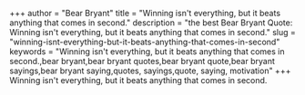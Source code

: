 +++
author = "Bear Bryant"
title = "Winning isn't everything, but it beats anything that comes in second."
description = "the best Bear Bryant Quote: Winning isn't everything, but it beats anything that comes in second."
slug = "winning-isnt-everything-but-it-beats-anything-that-comes-in-second"
keywords = "Winning isn't everything, but it beats anything that comes in second.,bear bryant,bear bryant quotes,bear bryant quote,bear bryant sayings,bear bryant saying,quotes, sayings,quote, saying, motivation"
+++
Winning isn't everything, but it beats anything that comes in second.
